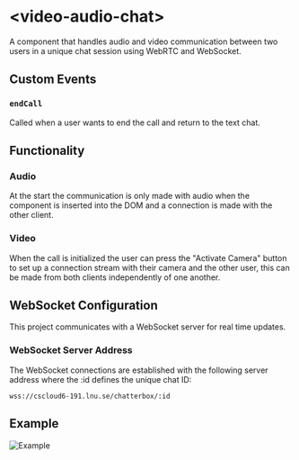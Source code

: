 # &lt;video-audio-chat&gt;

A component that handles audio and video communication between two users in a unique chat session using WebRTC and WebSocket.

## Custom Events

### `endCall`

Called when a user wants to end the call and return to the text chat.

## Functionality

### Audio

At the start the communication is only made with audio when the component is inserted into the DOM and a connection is made with the other client.

### Video

When the call is initialized the user can press the "Activate Camera" button to set up a connection stream with their camera and the other user, this can be made from both clients independently of one another.

## WebSocket Configuration

This project communicates with a WebSocket server for real time updates.

### WebSocket Server Address

The WebSocket connections are established with the following server address where the :id defines the unique chat ID:

`wss://cscloud6-191.lnu.se/chatterbox/:id`


## Example

![Example]('/img/videoExamplePhoto.jpg')